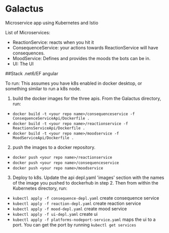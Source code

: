 # Galactus
Microservice app using Kubernetes and Istio

List of Microservices:
- ReactionService: reacts when you hit it
- ConsequenceService: your actions towards ReactionService will have consequences.
- MoodService: Defines and provides the moods the bots can be in. 
- UI: The UI

##Stack
.net6/EF
angular

To run:
This assumes you have k8s enabled in docker desktop, or something similar to run a k8s node.

1. build the docker images for the three apis. From the Galactus directory, run: 
- `docker build -t <your repo name>/consequenceservice -f ConsequenceServiceApi/Dockerfile .` 
- `docker build -t <your repo name>/reactionservice -f ReactionsServiceApi/Dockerfile .`
- `docker build -t <your repo name>/moodservice -f MoodServiceApi/Dockerfile .`

2. push the images to a docker repository.
- `docker push <your repo name>/reactionservice`
- `docker push <your repo name>/consequenceservice`
- `docker push <your repo name>/moodservice`

3. Deploy to k8s. Update the api depl.yaml 'images' section with the names of the image you pushed to dockerhub in step 2. Then from within the Kubernetes directory, run: 
- `kubectl apply -f consequence-depl.yaml` create consequence service
- `kubectl apply -f reaction-depl.yaml` create reaction service
- `kubectl apply -f mood-depl.yaml` create mood service
- `kubectl apply -f ui-depl.yaml` create ui
- `kubectl apply -f platforms-nodeport-service.yaml` maps the ui to a port. You can get the port by running `kubectl get services`



